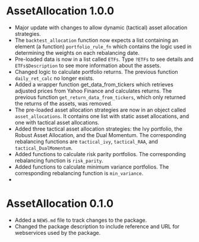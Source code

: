 # AssetAllocation 1.0.0

-   Major update with changes to allow dynamic (tactical) asset allocation strategies.
-   The `backtest_allocation` function now expects a list containing an element (a function) `portfolio_rule_fn` which contains the logic used in determining the weights on each rebalancing date.
-   Pre-loaded data is now in a list called `ETFs`. Type `?ETFs` to see details and `ETFs$Description` to see more information about the assets.
-   Changed logic to calculate portfolio returns. The previous function `daily_ret_calc` no longer exists.
-   Added a wrapper function get_data_from_tickers which retrieves adjusted prices from Yahoo Finance and calculates returns. The previous function `get_return_data_from_tickers`, which only returned the returns of the assets, was removed.
-   The pre-loaded asset allocation strategies are now in an object called `asset_allocations`. It contains one list with static asset allocations, and one with tactical asset allocations.
-   Added three tactical asset allocation strategies: the Ivy portfolio, the Robust Asset Allocation, and the Dual Momentum. The corresponding rebalancing functions are `tactical_ivy`, `tactical_RAA`, and `tactical_DualMomentum`.
-   Added functions to calculate risk parity portfolios. The corresponding rebalancing function is `risk_parity`.
-   Added functions to calculate minimum variance portfolios. The corresponding rebalancing function is `min_variance`.
-   

# AssetAllocation 0.1.0

-   Added a `NEWS.md` file to track changes to the package.
-   Changed the package description to include reference and URL for webservices used by the package.
